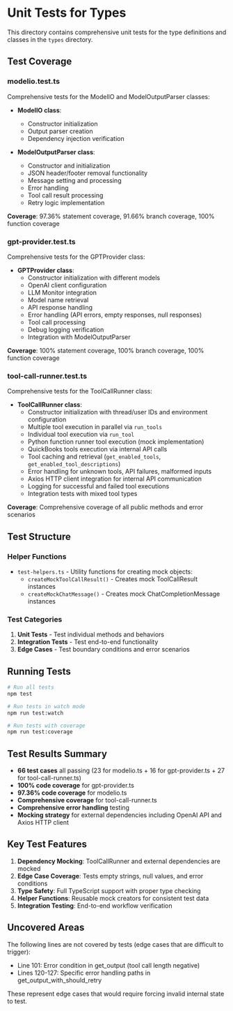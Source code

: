 # Unit Tests for Types

This directory contains comprehensive unit tests for the type definitions and classes in the `types` directory.

## Test Coverage

### modelio.test.ts
Comprehensive tests for the ModelIO and ModelOutputParser classes:

- **ModelIO class**:
  - Constructor initialization
  - Output parser creation
  - Dependency injection verification

- **ModelOutputParser class**:
  - Constructor and initialization
  - JSON header/footer removal functionality
  - Message setting and processing
  - Error handling
  - Tool call result processing
  - Retry logic implementation

**Coverage**: 97.36% statement coverage, 91.66% branch coverage, 100% function coverage

### gpt-provider.test.ts
Comprehensive tests for the GPTProvider class:

- **GPTProvider class**:
  - Constructor initialization with different models
  - OpenAI client configuration
  - LLM Monitor integration
  - Model name retrieval
  - API response handling
  - Error handling (API errors, empty responses, null responses)
  - Tool call processing
  - Debug logging verification
  - Integration with ModelOutputParser

**Coverage**: 100% statement coverage, 100% branch coverage, 100% function coverage

### tool-call-runner.test.ts
Comprehensive tests for the ToolCallRunner class:

- **ToolCallRunner class**:
  - Constructor initialization with thread/user IDs and environment configuration
  - Multiple tool execution in parallel via `run_tools`
  - Individual tool execution via `run_tool`
  - Python function runner tool execution (mock implementation)
  - QuickBooks tools execution via internal API calls
  - Tool caching and retrieval (`get_enabled_tools`, `get_enabled_tool_descriptions`)
  - Error handling for unknown tools, API failures, malformed inputs
  - Axios HTTP client integration for internal API communication
  - Logging for successful and failed tool executions
  - Integration tests with mixed tool types

**Coverage**: Comprehensive coverage of all public methods and error scenarios

## Test Structure

### Helper Functions
- `test-helpers.ts` - Utility functions for creating mock objects:
  - `createMockToolCallResult()` - Creates mock ToolCallResult instances
  - `createMockChatMessage()` - Creates mock ChatCompletionMessage instances

### Test Categories
1. **Unit Tests** - Test individual methods and behaviors
2. **Integration Tests** - Test end-to-end functionality
3. **Edge Cases** - Test boundary conditions and error scenarios

## Running Tests

```bash
# Run all tests
npm test

# Run tests in watch mode
npm run test:watch

# Run tests with coverage
npm run test:coverage
```

## Test Results Summary

- **66 test cases** all passing (23 for modelio.ts + 16 for gpt-provider.ts + 27 for tool-call-runner.ts)
- **100% code coverage** for gpt-provider.ts
- **97.36% code coverage** for modelio.ts  
- **Comprehensive coverage** for tool-call-runner.ts
- **Comprehensive error handling** testing
- **Mocking strategy** for external dependencies including OpenAI API and Axios HTTP client

## Key Test Features

1. **Dependency Mocking**: ToolCallRunner and external dependencies are mocked
2. **Edge Case Coverage**: Tests empty strings, null values, and error conditions
3. **Type Safety**: Full TypeScript support with proper type checking
4. **Helper Functions**: Reusable mock creators for consistent test data
5. **Integration Testing**: End-to-end workflow verification

## Uncovered Areas

The following lines are not covered by tests (edge cases that are difficult to trigger):
- Line 101: Error condition in get_output (tool call length negative)
- Lines 120-127: Specific error handling paths in get_output_with_should_retry

These represent edge cases that would require forcing invalid internal state to test. 